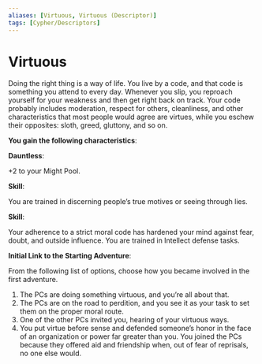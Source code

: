 ```yaml
---
aliases: [Virtuous, Virtuous (Descriptor)]
tags: [Cypher/Descriptors]
---
```


# Virtuous

Doing the right thing is a way of life. You live by a code, and that code is something you attend to every day. Whenever you slip, you reproach yourself for your weakness and then get right back on track. Your code probably includes moderation, respect for others, cleanliness, and other characteristics that most people would agree are virtues, while you eschew their opposites: sloth, greed, gluttony, and so on.

**You gain the following characteristics**:

**Dauntless**:

+2 to your Might Pool.

**Skill**:

You are trained in discerning people’s true motives or seeing through lies.

**Skill**:

Your adherence to a strict moral code has hardened your mind against fear, doubt, and outside influence. You are trained in Intellect defense tasks.

**Initial Link to the Starting Adventure**:

From the following list of options, choose how you became involved in the first adventure.

1. The PCs are doing something virtuous, and you’re all about that.
2. The PCs are on the road to perdition, and you see it as your task to set them on the proper moral route.
3. One of the other PCs invited you, hearing of your virtuous ways.
4. You put virtue before sense and defended someone’s honor in the face of an organization or power far greater than you. You joined the PCs because they offered aid and friendship when, out of fear of reprisals, no one else would.
